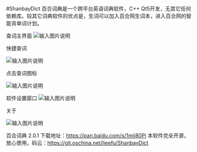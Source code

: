 #ShanbayDict
百合词典是一个跨平台英语词典软件，C++ Qt5开发，无其它任何依赖库。较其它词典软件的优点是，生词可以加入百合网生词本，进入百合网的智能背单词计划。

查词主界面
![输入图片说明](http://git.oschina.net/uploads/images/2016/1222/095047_4cdb0ff2_362186.png "在这里输入图片标题")


快捷查词

![输入图片说明](http://git.oschina.net/uploads/images/2016/1222/095101_2b9808c9_362186.png "在这里输入图片标题")

点击查词图标

![输入图片说明](http://git.oschina.net/uploads/images/2016/1222/095124_72b8e494_362186.png "在这里输入图片标题")

软件设置窗口
![输入图片说明](http://git.oschina.net/uploads/images/2016/1222/095138_f54ffae6_362186.png "在这里输入图片标题")


关于

![输入图片说明](http://git.oschina.net/uploads/images/2016/1222/095154_9c730f43_362186.png "在这里输入图片标题")

 

百合词典 2.0.1 下载地址：https://pan.baidu.com/s/1mii80Pi
本软件完全开源，放心使用，码云：https://git.oschina.net/lieefu/ShanbayDict
